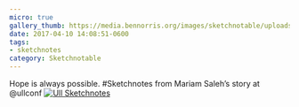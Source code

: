 ```yaml
---
micro: true
gallery_thumb: https://media.bennorris.org/images/sketchnotable/uploads/2018/bbddc080c0.jpg
date: 2017-04-10 14:08:51-0600
tags:
- sketchnotes
category: Sketchnotable
---
```


Hope is always possible. #Sketchnotes from Mariam Saleh’s story at @ullconf [![Ull Sketchnotes](https://media.bennorris.org/images/sketchnotable/uploads/2018/bbddc080c0.jpg)](https://media.bennorris.org/images/sketchnotable/uploads/2018/bbddc080c0.jpg)